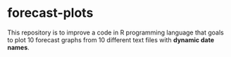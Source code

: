 # forecast-plots
This repository is to improve a code in R programming language that goals to plot 10 forecast graphs from 10 different text files with **dynamic date names**.
